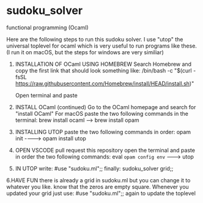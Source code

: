 # sudoku_solver
functional programming (Ocaml)

Here are the following steps to run this sudoku solver.
I use "utop" the universal toplevel for ocaml which is very useful to run programs like these.
(I run it on macOS, but the steps for windows are very similiar)

1. INSTALLATION OF OCaml USING HOMEBREW
    Search Homebrew and copy the first link that should look something like:
    /bin/bash -c "$(curl -fsSL https://raw.githubusercontent.com/Homebrew/install/HEAD/install.sh)"
    
    Open terminal and paste
    
2. INSTALL OCaml (continued)
    Go to the OCaml homepage and search for "install OCaml"
    For macOS paste the two following commands in the terminal:
    brew install ocaml --> brew install opam 
    
3. INSTALLING UTOP
    paste the two following commands in order:
        opam init ----> opam install utop
        
4. OPEN VSCODE
    pull request this repository
    open the terminal and paste in order the two following commands:
        eval `opam config env` ---> utop
        
5. IN UTOP
    write: #use "sudoku.ml";;
    finally: sudoku_solver grid;;
    
6.HAVE FUN
    there is already a grid in sudoku.ml but you can change it to whatever you like.
    know that the zeros are empty square.
    Whenever you updated your grid just use: #use "sudoku.ml";; again to update the toplevel
    
        

        
        
        
        
    
